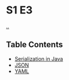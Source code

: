 # S1 E3

[..](../README.md)

## Table Contents
* [Serialization in Java](./serialization.md)
* [JSON](./json.md)
* [YAML](./yaml.md)
